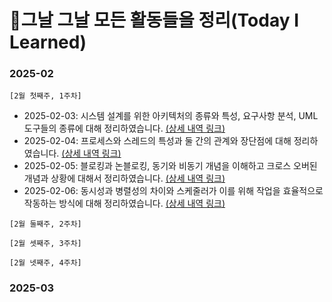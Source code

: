 # 📑그날 그날 모든 활동들을 정리(Today I Learned)
###  2025-02
`[2월 첫째주, 1주차]`
- 2025-02-03: 시스템 설계를 위한 아키텍처의 종류와 특성, 요구사항 분석, UML 도구들의 종류에 대해 정리하였습니다. [(상세 내역 링크)](https://github.com/Jinviz/ray.kim-til/blob/main/Feb/250203.md)
- 2025-02-04: 프로세스와 스레드의 특성과 둘 간의 관계와 장단점에 대해 정리하였습니다. [(상세 내역 링크)](https://github.com/Jinviz/ray.kim-til/blob/main/Feb/250204.md)
- 2025-02-05: 블로킹과 논블로킹, 동기와 비동기 개념을 이해하고 크로스 오버된 개념과 상황에 대해서 정리하였습니다.  [(상세 내역 링크)](https://github.com/Jinviz/ray.kim-til/blob/main/Feb/250205.md)
- 2025-02-06: 동시성과 병렬성의 차이와 스케줄러가 이를 위해 작업을 효율적으로 작동하는 방식에 대해 정리하였습니다. [(상세 내역 링크)](https://github.com/Jinviz/ray.kim-til/blob/main/Feb/250206.md)

`[2월 둘째주, 2주차]`

`[2월 셋째주, 3주차]`

`[2월 넷째주, 4주차]`

### 2025-03
